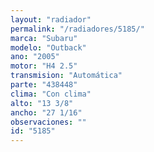```yaml
---
layout: "radiador"
permalink: "/radiadores/5185/"
marca: "Subaru"
modelo: "Outback"
ano: "2005"
motor: "H4 2.5"
transmision: "Automática"
parte: "438448"
clima: "Con clima"
alto: "13 3/8"
ancho: "27 1/16"
observaciones: ""
id: "5185"
---
```


